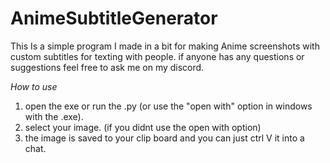 # AnimeSubtitleGenerator

This Is a simple program I made in a bit for making Anime screenshots with custom subtitles for texting with people.
if anyone has any questions or suggestions feel free to ask me on my discord.

*How to use*
1. open the exe or run the .py (or use the "open with" option in windows with the .exe).
2. select your image. (if you didnt use the open with option)
3. the image is saved to your clip board and you can just ctrl V it into a chat.
